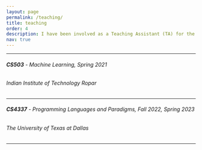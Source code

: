 ```yaml
---
layout: page
permalink: /teaching/
title: teaching
order: 4
description: I have been involved as a Teaching Assistant (TA) for the following courses.
nav: true
---
```


***
###### **CS503** - _Machine Learning_, _Spring 2021_
###### Indian Institute of Technology Ropar
***


###### **CS4337** - _Programming Languages and Paradigms_, _Fall 2022_, _Spring 2023_
###### The University of Texas at Dallas
***